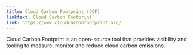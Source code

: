 ```yaml
---
title: Cloud Carbon Footprint (CCF)
linktext: Cloud Carbon Footprint
link: https://www.cloudcarbonfootprint.org/
---
```


Cloud Carbon Footprint is an open-source tool that provides visibility and tooling to measure, monitor and reduce cloud carbon emissions.